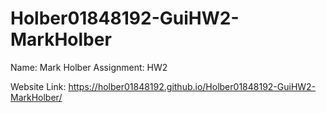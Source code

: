 # Holber01848192-GuiHW2-MarkHolber

Name: Mark Holber
Assignment: HW2

Website Link: https://holber01848192.github.io/Holber01848192-GuiHW2-MarkHolber/
